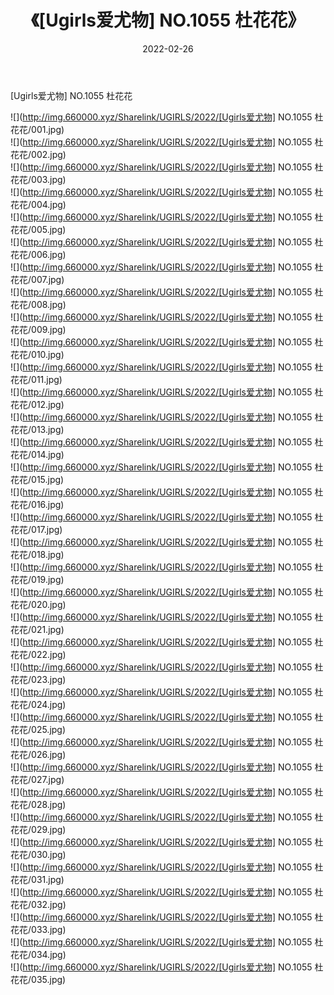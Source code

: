 ﻿---
layout: post
title:  《[Ugirls爱尤物] NO.1055 杜花花》
date:   2022-02-26
img: http://img.660000.xyz/Sharelink/UGIRLS/2022/[Ugirls爱尤物] NO.1055 杜花花/000.jpg
categories: [美女, 清纯, 唯美]
---

[Ugirls爱尤物] NO.1055 杜花花

 ![](http://img.660000.xyz/Sharelink/UGIRLS/2022/[Ugirls爱尤物] NO.1055 杜花花/001.jpg) <br>![](http://img.660000.xyz/Sharelink/UGIRLS/2022/[Ugirls爱尤物] NO.1055 杜花花/002.jpg) <br>![](http://img.660000.xyz/Sharelink/UGIRLS/2022/[Ugirls爱尤物] NO.1055 杜花花/003.jpg) <br>![](http://img.660000.xyz/Sharelink/UGIRLS/2022/[Ugirls爱尤物] NO.1055 杜花花/004.jpg) <br>![](http://img.660000.xyz/Sharelink/UGIRLS/2022/[Ugirls爱尤物] NO.1055 杜花花/005.jpg) <br>![](http://img.660000.xyz/Sharelink/UGIRLS/2022/[Ugirls爱尤物] NO.1055 杜花花/006.jpg) <br>![](http://img.660000.xyz/Sharelink/UGIRLS/2022/[Ugirls爱尤物] NO.1055 杜花花/007.jpg) <br>![](http://img.660000.xyz/Sharelink/UGIRLS/2022/[Ugirls爱尤物] NO.1055 杜花花/008.jpg) <br>![](http://img.660000.xyz/Sharelink/UGIRLS/2022/[Ugirls爱尤物] NO.1055 杜花花/009.jpg) <br>![](http://img.660000.xyz/Sharelink/UGIRLS/2022/[Ugirls爱尤物] NO.1055 杜花花/010.jpg) <br>![](http://img.660000.xyz/Sharelink/UGIRLS/2022/[Ugirls爱尤物] NO.1055 杜花花/011.jpg) <br>![](http://img.660000.xyz/Sharelink/UGIRLS/2022/[Ugirls爱尤物] NO.1055 杜花花/012.jpg) <br>![](http://img.660000.xyz/Sharelink/UGIRLS/2022/[Ugirls爱尤物] NO.1055 杜花花/013.jpg) <br>![](http://img.660000.xyz/Sharelink/UGIRLS/2022/[Ugirls爱尤物] NO.1055 杜花花/014.jpg) <br>![](http://img.660000.xyz/Sharelink/UGIRLS/2022/[Ugirls爱尤物] NO.1055 杜花花/015.jpg) <br>![](http://img.660000.xyz/Sharelink/UGIRLS/2022/[Ugirls爱尤物] NO.1055 杜花花/016.jpg) <br>![](http://img.660000.xyz/Sharelink/UGIRLS/2022/[Ugirls爱尤物] NO.1055 杜花花/017.jpg) <br>![](http://img.660000.xyz/Sharelink/UGIRLS/2022/[Ugirls爱尤物] NO.1055 杜花花/018.jpg) <br>![](http://img.660000.xyz/Sharelink/UGIRLS/2022/[Ugirls爱尤物] NO.1055 杜花花/019.jpg) <br>![](http://img.660000.xyz/Sharelink/UGIRLS/2022/[Ugirls爱尤物] NO.1055 杜花花/020.jpg) <br>![](http://img.660000.xyz/Sharelink/UGIRLS/2022/[Ugirls爱尤物] NO.1055 杜花花/021.jpg) <br>![](http://img.660000.xyz/Sharelink/UGIRLS/2022/[Ugirls爱尤物] NO.1055 杜花花/022.jpg) <br>![](http://img.660000.xyz/Sharelink/UGIRLS/2022/[Ugirls爱尤物] NO.1055 杜花花/023.jpg) <br>![](http://img.660000.xyz/Sharelink/UGIRLS/2022/[Ugirls爱尤物] NO.1055 杜花花/024.jpg) <br>![](http://img.660000.xyz/Sharelink/UGIRLS/2022/[Ugirls爱尤物] NO.1055 杜花花/025.jpg) <br>![](http://img.660000.xyz/Sharelink/UGIRLS/2022/[Ugirls爱尤物] NO.1055 杜花花/026.jpg) <br>![](http://img.660000.xyz/Sharelink/UGIRLS/2022/[Ugirls爱尤物] NO.1055 杜花花/027.jpg) <br>![](http://img.660000.xyz/Sharelink/UGIRLS/2022/[Ugirls爱尤物] NO.1055 杜花花/028.jpg) <br>![](http://img.660000.xyz/Sharelink/UGIRLS/2022/[Ugirls爱尤物] NO.1055 杜花花/029.jpg) <br>![](http://img.660000.xyz/Sharelink/UGIRLS/2022/[Ugirls爱尤物] NO.1055 杜花花/030.jpg) <br>![](http://img.660000.xyz/Sharelink/UGIRLS/2022/[Ugirls爱尤物] NO.1055 杜花花/031.jpg) <br>![](http://img.660000.xyz/Sharelink/UGIRLS/2022/[Ugirls爱尤物] NO.1055 杜花花/032.jpg) <br>![](http://img.660000.xyz/Sharelink/UGIRLS/2022/[Ugirls爱尤物] NO.1055 杜花花/033.jpg) <br>![](http://img.660000.xyz/Sharelink/UGIRLS/2022/[Ugirls爱尤物] NO.1055 杜花花/034.jpg) <br>![](http://img.660000.xyz/Sharelink/UGIRLS/2022/[Ugirls爱尤物] NO.1055 杜花花/035.jpg) <br>